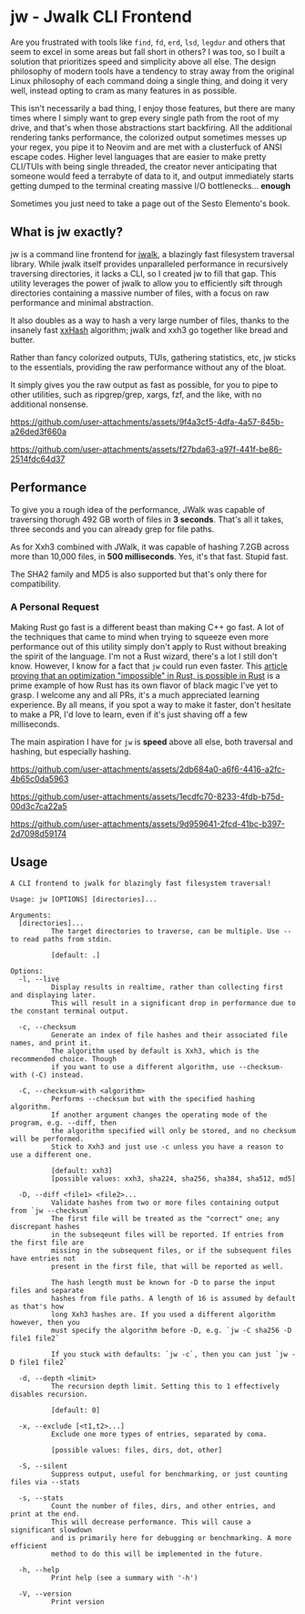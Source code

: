 # jw - Jwalk CLI Frontend

Are you frustrated with tools like `find`, `fd`, `erd`, `lsd`, `legdur` and others that seem to excel in some areas but fall short in others? I was too, so I built a solution that prioritizes speed and simplicity above all else. The design philosophy of modern tools have a tendency to stray away from the original Linux philosophy of each command doing a single thing, and doing it very well, instead opting to cram as many features in as possible. 

This isn't necessarily a bad thing, I enjoy those features, but there are many times where I simply want to grep every single path from the root of my drive, and that's when those abstractions start backfiring. All the additional rendering tanks performance, the colorized output sometimes messes up your regex, you pipe it to Neovim and are met with a clusterfuck of ANSI escape codes. Higher level languages that are easier to make pretty CLI/TUIs with being single threaded, the creator never anticipating that someone would feed a terrabyte of data to it, and output immediately starts getting dumped to the terminal creating massive I/O bottlenecks... **enough**

Sometimes you just need to take a page out of the Sesto Elemento's book.

## What is jw exactly?
jw is a command line frontend for [jwalk](https://github.com/byron/jwalk), a blazingly fast filesystem traversal library. While jwalk itself provides unparalleled performance in recursively traversing directories, it lacks a CLI, so I created jw to fill that gap. This utility leverages the power of jwalk to allow you to efficiently sift through directories containing a massive number of files, with a focus on raw performance and minimal abstraction.

It also doubles as a way to hash a very large number of files, thanks to the insanely fast [xxHash](https://github.com/Cyan4973/xxHash) algorithm; jwalk and xxh3 go together like bread and butter.

Rather than fancy colorized outputs, TUIs, gathering statistics, etc, jw sticks to the essentials, providing the raw performance without any of the bloat.

It simply gives you the raw output as fast as possible, for you to pipe to other utilities, such as ripgrep/grep, xargs, fzf, and the like, with no additional nonsense.


https://github.com/user-attachments/assets/9f4a3cf5-4dfa-4a57-845b-a26ded3f660a



https://github.com/user-attachments/assets/f27bda63-a97f-441f-be86-2514fdc64d37


## Performance

To give you a rough idea of the performance, JWalk was capable of traversing thorugh 492 GB worth of files in **3 seconds**. That's all it takes, three seconds and you can already grep for file paths.

As for Xxh3 combined with JWalk, it was capable of hashing 7.2GB across more than 10,000 files, in **500 milliseconds**. Yes, it's that fast. Stupid fast.

The SHA2 family and MD5 is also supported but that's only there for compatibility.

### A Personal Request
Making Rust go fast is a different beast than making C++ go fast. A lot of the techniques that came to mind when trying to squeeze even more performance out of this utility simply don't apply to Rust without breaking the spirit of the language. I'm not a Rust wizard, there's a lot I still don't know. However, I know for a fact that `jw` could run even faster. This [article proving that an optimization "impossible" in Rust, is possible in Rust](https://tunglevo.com/note/an-optimization-thats-impossible-in-rust/) is a prime example of how Rust has its own flavor of black magic I've yet to grasp. I welcome any and all PRs, it's a much appreciated learning experience. By all means, if you spot a way to make it faster, don't hesitate to make a PR, I'd love to learn, even if it's just shaving off a few milliseconds.

The main aspiration I have for `jw` is **speed** above all else, both traversal and hashing, but especially hashing.


https://github.com/user-attachments/assets/2db684a0-a6f6-4416-a2fc-4b65c0da5963



https://github.com/user-attachments/assets/1ecdfc70-8233-4fdb-b75d-00d3c7ca22a5



https://github.com/user-attachments/assets/9d959641-2fcd-41bc-b397-2d7098d59174




## Usage

```
A CLI frontend to jwalk for blazingly fast filesystem traversal!

Usage: jw [OPTIONS] [directories]...

Arguments:
  [directories]...
          The target directories to traverse, can be multiple. Use -- to read paths from stdin.

          [default: .]

Options:
  -l, --live
          Display results in realtime, rather than collecting first and displaying later.
          This will result in a significant drop in performance due to the constant terminal output.

  -c, --checksum
          Generate an index of file hashes and their associated file names, and print it.
          The algorithm used by default is Xxh3, which is the recommended choice. Though
          if you want to use a different algorithm, use --checksum-with (-C) instead.

  -C, --checksum-with <algorithm>
          Performs --checksum but with the specified hashing algorithm.
          If another argument changes the operating mode of the program, e.g. --diff, then
          the algorithm specified will only be stored, and no checksum will be performed.
          Stick to Xxh3 and just use -c unless you have a reason to use a different one.

          [default: xxh3]
          [possible values: xxh3, sha224, sha256, sha384, sha512, md5]

  -D, --diff <file1> <file2>...
          Validate hashes from two or more files containing output from `jw --checksum`
          The first file will be treated as the "correct" one; any discrepant hashes
          in the subseqeunt files will be reported. If entries from the first file are
          missing in the subsequent files, or if the subsequent files have entries not
          present in the first file, that will be reported as well.

          The hash length must be known for -D to parse the input files and separate
          hashes from file paths. A length of 16 is assumed by default as that's how
          long Xxh3 hashes are. If you used a different algorithm however, then you
          must specify the algorithm before -D, e.g. `jw -C sha256 -D file1 file2`

          If you stuck with defaults: `jw -c`, then you can just `jw -D file1 file2`

  -d, --depth <limit>
          The recursion depth limit. Setting this to 1 effectively disables recursion.

          [default: 0]

  -x, --exclude [<t1,t2>...]
          Exclude one more types of entries, separated by coma.

          [possible values: files, dirs, dot, other]

  -S, --silent
          Suppress output, useful for benchmarking, or just counting files via --stats

  -s, --stats
          Count the number of files, dirs, and other entries, and print at the end.
          This will decrease performance. This will cause a significant slowdown
          and is primarily here for debugging or benchmarking. A more efficient
          method to do this will be implemented in the future.

  -h, --help
          Print help (see a summary with '-h')

  -V, --version
          Print version
```
